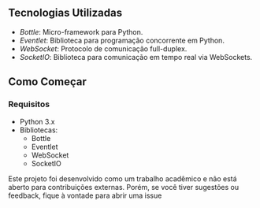 ## Tecnologias Utilizadas

- *Bottle*: Micro-framework para Python.
- *Eventlet*: Biblioteca para programação concorrente em Python.
- *WebSocket*: Protocolo de comunicação full-duplex.
- *SocketIO*: Biblioteca para comunicação em tempo real via WebSockets.

## Como Começar

### Requisitos

- Python 3.x
- Bibliotecas:
  - Bottle
  - Eventlet
  - WebSocket
  - SocketIO

Este projeto foi desenvolvido como um trabalho acadêmico e não está aberto para contribuições externas. Porém, se você tiver sugestões ou feedback, fique à vontade para abrir uma issue
